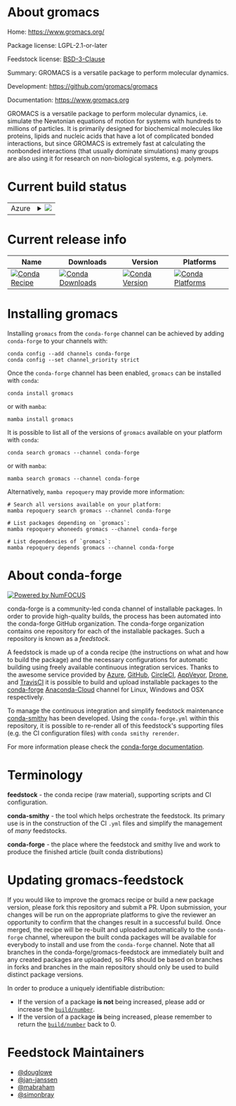 About gromacs
=============

Home: https://www.gromacs.org/

Package license: LGPL-2.1-or-later

Feedstock license: [BSD-3-Clause](https://github.com/conda-forge/gromacs-feedstock/blob/main/LICENSE.txt)

Summary: GROMACS is a versatile package to perform molecular dynamics.

Development: https://github.com/gromacs/gromacs

Documentation: https://www.gromacs.org

GROMACS is a versatile package to perform molecular dynamics, i.e.
simulate the Newtonian equations of motion for systems with hundreds
to millions of particles. It is primarily designed for biochemical
molecules like proteins, lipids and nucleic acids that have a lot of
complicated bonded interactions, but since GROMACS is extremely fast
at calculating the nonbonded interactions (that usually dominate
simulations) many groups are also using it for research on
non-biological systems, e.g. polymers.


Current build status
====================


<table>
    
  <tr>
    <td>Azure</td>
    <td>
      <details>
        <summary>
          <a href="https://dev.azure.com/conda-forge/feedstock-builds/_build/latest?definitionId=15655&branchName=main">
            <img src="https://dev.azure.com/conda-forge/feedstock-builds/_apis/build/status/gromacs-feedstock?branchName=main">
          </a>
        </summary>
        <table>
          <thead><tr><th>Variant</th><th>Status</th></tr></thead>
          <tbody><tr>
              <td>linux_64_cuda_compiler_version11.2cxx_compiler_version10doublenompiopenmpi</td>
              <td>
                <a href="https://dev.azure.com/conda-forge/feedstock-builds/_build/latest?definitionId=15655&branchName=main">
                  <img src="https://dev.azure.com/conda-forge/feedstock-builds/_apis/build/status/gromacs-feedstock?branchName=main&jobName=linux&configuration=linux_64_cuda_compiler_version11.2cxx_compiler_version10doublenompiopenmpi" alt="variant">
                </a>
              </td>
            </tr><tr>
              <td>linux_64_cuda_compiler_versionNonecxx_compiler_version10doublenompiopenmpi</td>
              <td>
                <a href="https://dev.azure.com/conda-forge/feedstock-builds/_build/latest?definitionId=15655&branchName=main">
                  <img src="https://dev.azure.com/conda-forge/feedstock-builds/_apis/build/status/gromacs-feedstock?branchName=main&jobName=linux&configuration=linux_64_cuda_compiler_versionNonecxx_compiler_version10doublenompiopenmpi" alt="variant">
                </a>
              </td>
            </tr><tr>
              <td>osx_64_doublenompiopenmpi</td>
              <td>
                <a href="https://dev.azure.com/conda-forge/feedstock-builds/_build/latest?definitionId=15655&branchName=main">
                  <img src="https://dev.azure.com/conda-forge/feedstock-builds/_apis/build/status/gromacs-feedstock?branchName=main&jobName=osx&configuration=osx_64_doublenompiopenmpi" alt="variant">
                </a>
              </td>
            </tr>
          </tbody>
        </table>
      </details>
    </td>
  </tr>
</table>

Current release info
====================

| Name | Downloads | Version | Platforms |
| --- | --- | --- | --- |
| [![Conda Recipe](https://img.shields.io/badge/recipe-gromacs-green.svg)](https://anaconda.org/conda-forge/gromacs) | [![Conda Downloads](https://img.shields.io/conda/dn/conda-forge/gromacs.svg)](https://anaconda.org/conda-forge/gromacs) | [![Conda Version](https://img.shields.io/conda/vn/conda-forge/gromacs.svg)](https://anaconda.org/conda-forge/gromacs) | [![Conda Platforms](https://img.shields.io/conda/pn/conda-forge/gromacs.svg)](https://anaconda.org/conda-forge/gromacs) |

Installing gromacs
==================

Installing `gromacs` from the `conda-forge` channel can be achieved by adding `conda-forge` to your channels with:

```
conda config --add channels conda-forge
conda config --set channel_priority strict
```

Once the `conda-forge` channel has been enabled, `gromacs` can be installed with `conda`:

```
conda install gromacs
```

or with `mamba`:

```
mamba install gromacs
```

It is possible to list all of the versions of `gromacs` available on your platform with `conda`:

```
conda search gromacs --channel conda-forge
```

or with `mamba`:

```
mamba search gromacs --channel conda-forge
```

Alternatively, `mamba repoquery` may provide more information:

```
# Search all versions available on your platform:
mamba repoquery search gromacs --channel conda-forge

# List packages depending on `gromacs`:
mamba repoquery whoneeds gromacs --channel conda-forge

# List dependencies of `gromacs`:
mamba repoquery depends gromacs --channel conda-forge
```


About conda-forge
=================

[![Powered by
NumFOCUS](https://img.shields.io/badge/powered%20by-NumFOCUS-orange.svg?style=flat&colorA=E1523D&colorB=007D8A)](https://numfocus.org)

conda-forge is a community-led conda channel of installable packages.
In order to provide high-quality builds, the process has been automated into the
conda-forge GitHub organization. The conda-forge organization contains one repository
for each of the installable packages. Such a repository is known as a *feedstock*.

A feedstock is made up of a conda recipe (the instructions on what and how to build
the package) and the necessary configurations for automatic building using freely
available continuous integration services. Thanks to the awesome service provided by
[Azure](https://azure.microsoft.com/en-us/services/devops/), [GitHub](https://github.com/),
[CircleCI](https://circleci.com/), [AppVeyor](https://www.appveyor.com/),
[Drone](https://cloud.drone.io/welcome), and [TravisCI](https://travis-ci.com/)
it is possible to build and upload installable packages to the
[conda-forge](https://anaconda.org/conda-forge) [Anaconda-Cloud](https://anaconda.org/)
channel for Linux, Windows and OSX respectively.

To manage the continuous integration and simplify feedstock maintenance
[conda-smithy](https://github.com/conda-forge/conda-smithy) has been developed.
Using the ``conda-forge.yml`` within this repository, it is possible to re-render all of
this feedstock's supporting files (e.g. the CI configuration files) with ``conda smithy rerender``.

For more information please check the [conda-forge documentation](https://conda-forge.org/docs/).

Terminology
===========

**feedstock** - the conda recipe (raw material), supporting scripts and CI configuration.

**conda-smithy** - the tool which helps orchestrate the feedstock.
                   Its primary use is in the construction of the CI ``.yml`` files
                   and simplify the management of *many* feedstocks.

**conda-forge** - the place where the feedstock and smithy live and work to
                  produce the finished article (built conda distributions)


Updating gromacs-feedstock
==========================

If you would like to improve the gromacs recipe or build a new
package version, please fork this repository and submit a PR. Upon submission,
your changes will be run on the appropriate platforms to give the reviewer an
opportunity to confirm that the changes result in a successful build. Once
merged, the recipe will be re-built and uploaded automatically to the
`conda-forge` channel, whereupon the built conda packages will be available for
everybody to install and use from the `conda-forge` channel.
Note that all branches in the conda-forge/gromacs-feedstock are
immediately built and any created packages are uploaded, so PRs should be based
on branches in forks and branches in the main repository should only be used to
build distinct package versions.

In order to produce a uniquely identifiable distribution:
 * If the version of a package **is not** being increased, please add or increase
   the [``build/number``](https://docs.conda.io/projects/conda-build/en/latest/resources/define-metadata.html#build-number-and-string).
 * If the version of a package **is** being increased, please remember to return
   the [``build/number``](https://docs.conda.io/projects/conda-build/en/latest/resources/define-metadata.html#build-number-and-string)
   back to 0.

Feedstock Maintainers
=====================

* [@douglowe](https://github.com/douglowe/)
* [@jan-janssen](https://github.com/jan-janssen/)
* [@mabraham](https://github.com/mabraham/)
* [@simonbray](https://github.com/simonbray/)

